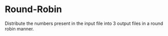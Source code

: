 # Round-Robin
Distribute the numbers present in the input file into 3 output files in a round robin manner.
